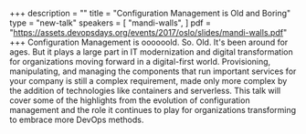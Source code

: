 +++
description = ""
title = "Configuration Management is Old and Boring"
type = "new-talk"
speakers = [
        "mandi-walls",
]
pdf = "https://assets.devopsdays.org/events/2017/oslo/slides/mandi-walls.pdf"
+++
Configuration Management is oooooold. So. Old. It's been around for ages. But it plays a large part in IT modernization and digital transformation for organizations moving forward in a digital-first world. Provisioning, manipulating, and managing the components that run important services for your company is still a complex requirement, made only more complex by the addition of technologies like containers and serverless. This talk will cover some of the highlights from the evolution of configuration management and the role it continues to play for organizations transforming to embrace more DevOps methods.